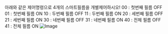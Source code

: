 아래와 같은 제어명령으로 4개의 스마트필름을 개별제어하시오!
00 : 첫번째 필름 OFF
01 : 첫번째 필름 ON
10 : 두번째 필름 OFF
11 : 두번째 필름 ON
20 : 세번째 필름 OFF
21 : 세번째 필름 ON
30 : 네번째 필름 OFF
31 : 네번째 필름 ON
40 : 전체 필름 OFF
41 : 전체 필름 ON
![Image](https://github.com/user-attachments/assets/91e10be3-af55-4488-9b3e-f3c2e8a74cd1)
